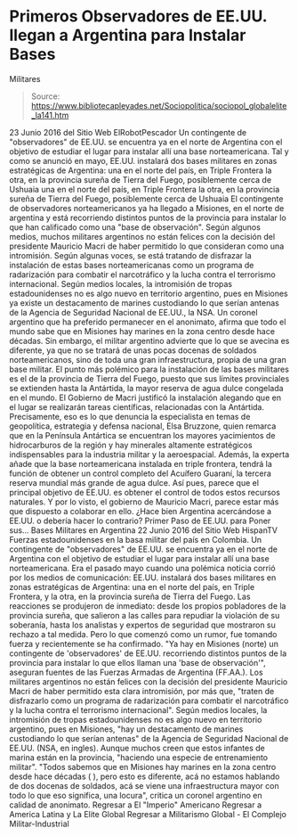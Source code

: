 # Primeros Observadores de EE.UU. llegan a Argentina para Instalar Bases 
Militares

> Source: https://www.bibliotecapleyades.net/Sociopolitica/sociopol_globalelite_la141.htm

23 Junio 2016
del Sitio Web ElRobotPescador
Un contingente de "observadores" de EE.UU. se encuentra ya en el norte de Argentina con el objetivo de estudiar el lugar para instalar allí una base norteamericana.
Tal y como se anunció en mayo, EE.UU. instalará dos bases militares en zonas estratégicas de Argentina:
una en el norte del país, en Triple Frontera la otra, en la provincia sureña de Tierra del Fuego, posiblemente cerca de Ushuaia
una en el norte del país, en Triple Frontera
la otra, en la provincia sureña de Tierra del Fuego, posiblemente cerca de Ushuaia
El contingente de observadores norteamericanos ya ha llegado a Misiones, en el norte de argentina y está recorriendo distintos puntos de la provincia para instalar lo que han calificado como una "base de observación".
Según algunos medios, muchos militares argentinos no están felices con la decisión del presidente Mauricio Macri de haber permitido lo que consideran como una intromisión. Según algunas voces, se está tratando de disfrazar la instalación de estas bases norteamericanas como un programa de radarización para combatir el narcotráfico y la lucha contra el terrorismo internacional. Según medios locales, la intromisión de tropas estadounidenses no es algo nuevo en territorio argentino, pues en Misiones ya existe un destacamento de marines custodiando lo que serían antenas de la Agencia de Seguridad Nacional de EE.UU., la NSA. Un coronel argentino que ha preferido permanecer en el anonimato, afirma que todo el mundo sabe que en Misiones hay marines en la zona centro desde hace décadas. Sin embargo, el militar argentino advierte que lo que se avecina es diferente, ya que no se tratará de unas pocas docenas de soldados norteamericanos, sino de toda una gran infraestructura, propia de una gran base militar. El punto más polémico para la instalación de las bases militares es el de la provincia de Tierra del Fuego, puesto que sus límites provinciales se extienden hasta la Antártida, la mayor reserva de agua dulce congelada en el mundo.
El Gobierno de Macri justificó la instalación alegando que en el lugar se realizarán tareas científicas, relacionadas con la Antártida. Precisamente, eso es lo que denuncia la especialista en temas de geopolítica, estrategia y defensa nacional, Elsa Bruzzone, quien remarca que en la Península Antártica se encuentran los mayores yacimientos de hidrocarburos de la región y hay minerales altamente estratégicos indispensables para la industria militar y la aeroespacial. Además, la experta añade que la base norteamericana instalada en triple frontera, tendrá la función de obtener un control completo del Acuífero Guaraní, la tercera reserva mundial más grande de agua dulce. Así pues, parece que el principal objetivo de EE.UU. es obtener el control de todos estos recursos naturales. Y por lo visto, el gobierno de Mauricio Macri, parece estar más que dispuesto a colaborar en ello. ¿Hace bien Argentina acercándose a EE.UU. o debería hacer lo contrario?
Primer Paso de EE.UU. para Poner sus...
Bases Militares en Argentina 22 Junio 2016 del Sitio Web HispanTV
Fuerzas estadounidenses
en la basa militar del país en Colombia.
Un contingente de "observadores" de EE.UU. se encuentra ya en el norte de Argentina con el objetivo de estudiar el lugar para instalar allí una base norteamericana. Era el pasado mayo cuando una polémica noticia corrió por los medios de comunicación:
EE.UU. instalará dos bases militares en zonas estratégicas de Argentina: una en el norte del país, en Triple Frontera, y la otra, en la provincia sureña de Tierra del Fuego.
Las reacciones se produjeron de inmediato:
desde los propios pobladores de la provincia sureña, que salieron a las calles para repudiar la violación de su soberanía, hasta los analistas y expertos de seguridad que mostraron su rechazo a tal medida.
Pero lo que comenzó como un rumor, fue tomando fuerza y recientemente se ha confirmado.
"Ya hay en Misiones (norte) un contingente de 'observadores' de EE.UU. recorriendo distintos puntos de la provincia para instalar lo que ellos llaman una 'base de observación'", aseguran fuentes de las Fuerzas Armadas de Argentina (FF.AA.).
Los militares argentinos no están felices con la decisión del presidente Mauricio Macri de haber permitido esta clara intromisión, por más que,
"traten de disfrazarlo como un programa de radarización para combatir el narcotráfico y la lucha contra el terrorismo internacional".
Según medios locales, la intromisión de tropas estadounidenses no es algo nuevo en territorio argentino, pues en Misiones,
"hay un destacamento de marines custodiando lo que serían antenas" de la Agencia de Seguridad Nacional de EE.UU. (NSA, en ingles).
Aunque muchos creen que estos infantes de marina están en la provincia,
"haciendo una especie de entrenamiento militar". "Todos sabemos que en Misiones hay marines en la zona centro desde hace décadas ( ), pero esto es diferente, acá no estamos hablando de dos docenas de soldados, acá se viene una infraestructura mayor con todo lo que eso significa, una locura", critica un coronel argentino en calidad de anonimato.
Regresar a El "Imperio" Americano
Regresar a America Latina y La Elite Global
Regresar a Militarismo Global - El Complejo Militar-Industrial
